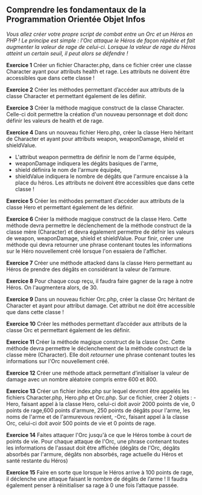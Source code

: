 ## Comprendre les fondamentaux de la Programmation Orientée Objet Infos

*Vous allez créer votre propre script de combat entre un Orc et un Héros en PHP !
Le principe est simple : l'Orc attaque le Héros de façon répétée et fait augmenter la valeur de rage de celui-ci.
Lorsque la valeur de rage du Héros atteint un certain seuil, il peut alors se défendre !*

**Exercice 1**
Créer un fichier Character.php, dans ce fichier créer une classe Character ayant pour attributs health et rage.
Les attributs ne doivent être accessibles que dans cette classe !

**Exercice 2**
Créer les méthodes permettant d’accéder aux attributs de la classe Character et permettant également de les définir.

**Exercice 3**
Créer la méthode magique construct de la classe Character.
Celle-ci doit permettre la création d'un nouveau personnage et doit donc définir les valeurs de health et de rage.

**Exercice 4**
Dans un nouveau fichier Hero.php, créer la classe Hero héritant de Character et ayant pour attributs weapon, weaponDamage, shield et shieldValue.
- L'attribut weapon permettra de définir le nom de l'arme équipée,
- weaponDamage indiquera les dégâts basiques de l'arme,
- shield définira le nom de l'armure équipée,
- shieldValue indiquera le nombre de dégâts que l'armure encaisse à la place du héros.
Les attributs ne doivent être accessibles que dans cette classe !


**Exercice 5** 
Créer les méthodes permettant d’accéder aux attributs de la classe Hero et permettant également de les définir. 

**Exercice 6** 
Créer la méthode magique construct de la classe Hero. Cette méthode devra permettre le déclenchement de la méthode construct de la classe mère (Character) et devra également permettre de défnir les valeurs de weapon, weaponDamage, shield et shieldValue. Pour finir, créer une méthode qui devra retourner une phrase contenant toutes les informations sur le Héro nouvellement créé lorsque l'on essaiera de l'afficher.

**Exercice 7** 
Créer une méthode attacked dans la classe Hero permettant au Héros de prendre des dégâts en considérant la valeur de l’armure. 

**Exercice 8** 
Pour chaque coup reçu, il faudra faire gagner de la rage à notre Héros. On l'augmentera alors, de 30. 

**Exercice 9** 
Dans un nouveau fichier Orc.php, créer la classe Orc héritant de Character et ayant pour attribut damage. Cet attribut ne doit être accessible que dans cette classe ! 

**Exercice 10** 
Créer les méthodes permettant d’accéder aux attributs de la classe Orc et permettant également de les définir. 

**Exercice 11**
Créer la méthode magique construct de la classe Orc.
Cette méthode devra permettre le déclenchement de la méthode construct de la classe mère (Character).
Elle doit *retourner* une phrase contenant toutes les informations sur l'Orc nouvellement créé.

**Exercice 12**
Créer une méthode attack permettant d’initialiser la valeur de damage avec un nombre aléatoire compris entre 600 et 800.

**Exercice 13**
Créer un fichier index.php sur lequel devront être appelés les fichiers Character.php, Hero.php et Orc.php.
Sur ce fichier, créer 2 objets :
-Hero, faisant appel à la classe Hero, celui-ci doit avoir 2000 points de vie, 0 points de rage,600 points d'armure, 250 points de dégâts pour l'arme, les noms de l'arme et de l'armurevous revient,
-Orc, faisant appel à la classe Orc, celui-ci doit avoir 500 points de vie et 0 points de rage.

**Exercice 14**
Faites attaquer l'Orc jusqu'à ce que le Héros tombe à court de points de vie.
Pour chaque attaque de l'Orc, une phrase contenant toutes les informations de l'assaut doit être affichée (dégâts de l'Orc, dégâts absorbés par l'armure, dégâts non absorbés, rage actuelle du Héros et santé restante du Héros)

**Exercice 15**
Faire en sorte que lorsque le Héros arrive à 100 points de rage, il déclenche une attaque faisant le nombre de dégâts de l’arme !
Il faudra également penser à réinitialiser sa rage à 0 une fois l’attaque passée.